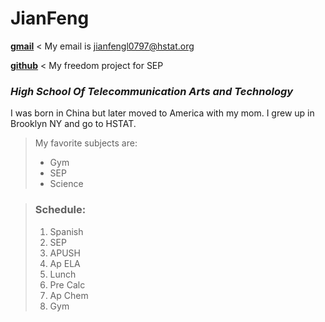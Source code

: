  # JianFeng #
 
 [**gmail**](https://mail.google.com/mail)  < My email is jianfengl0797@hstat.org

 [**github**](https://github.com/jianfengl0797/sep11-freedom-project)  < My freedom project for SEP


 ### _High School Of Telecommunication Arts and Technology_ ###
 
 I was born in China but later moved to America with my mom. I grew up in Brooklyn NY and go to HSTAT. 
> My favorite subjects are:
> * Gym
> * SEP
> * Science


> ### Schedule: ###
>    1. Spanish
>    2. SEP
>    3. APUSH
>    4. Ap ELA
>    5. Lunch
>    6. Pre Calc
>    7. Ap Chem
>    8. Gym
    
